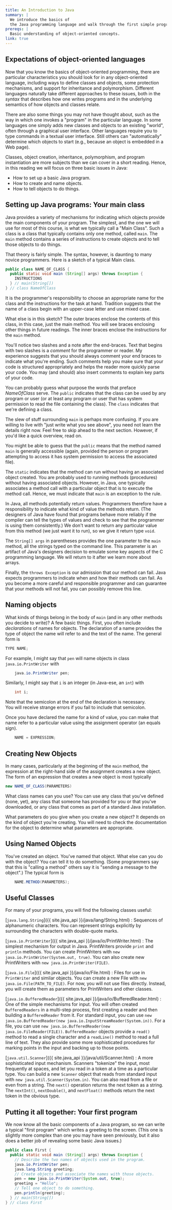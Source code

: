```yaml
---
title: An Introduction to Java
summary: |
  We introduce the basics of
  the Java programming language and walk through the first simple program.
prereqs: |
  Basic understanding of object-oriented concepts.
link: true
---
```

Expectations of object-oriented languages
-----------------------------------------

Now that you know the basics of object-oriented programming, there are
particular characteristics you should look for in any object-oriented
language, including ways to define classes and objects, some protection
mechanisms, and support for inheritance and polymorphism.  Different
languages naturally take different approaches to these issues, both in
the *syntax* that describes how one writes programs
and in the underlying semantics of how objects and classes relate.

There are also some things you may not have thought about, such as the
way in which one invokes a "program" in the particular
language.  In some languages one simply adds new classes and objects
to an existing "world", often through a graphical
user interface.  Other languages require you to type commands in a
textual user interface.  Still others can "automatically"
determine which objects to start (e.g., because an object is embedded
in a Web page).

Classes, object creation, inheritance, polymorphism, and program instantiation
are more subjects than we can cover in a short reading.  Hence, in this
reading we will focus on three basic issues in Java: 

* How to set up a basic Java program.
* How to create and name objects.
* How to tell objects to do things.

Setting up Java programs: Your main class
-----------------------------------------

Java provides a variety of mechanisms for indicating which objects
provide the main components of your program.  The simplest, and
the one we will use for most of this course, is what we typically
call a "Main Class".  Such a class is a class that
typically contains only one method, called `main`.
The `main` method contains a series of instructions to
create objects and to tell those objects to do things.

That theory is fairly simple.  The syntax, however, is daunting to many
novice programmers.  Here is a sketch of a typical Main class.

```java
public class NAME_OF_CLASS {
  public static void main (String[] args) throws Exception {
    INSTRUCTIONS
  } // main(String[])
} // class NameOfClass
```

It is the programmer's responsibility to choose an appropriate name for 
the class and the instructions for the task at hand.  Tradition suggests
that the name of a class begin with an upper-case letter and use mixed
case.

What else is in this sketch?  The outer braces enclose the contents
of this class, in this case, just the main method.  You will see braces
enclosing other things in future readings.  The inner braces enclose the
instructions for the `main` method.  

You'll notice two slashes and a note after the end-braces.  Text
that begins with two slashes is a *comment* for the programmer or
reader.  My experience suggests that you should always comment your
end braces to indicate what you're ending.  Such comments help you
make sure that your code is structured appropriately and helps the
reader more quickly parse your code.  You may (and should) also
insert comments to explain key parts of your code.

You can probably guess what purpose the words that preface *NameOfClass*
serve.  The `public` indicates that the class can be used by any
program or user (or at least any program or user that has system
permission to read the file containing the class).  The `class`
indicates that we're defining a class.

The slew of stuff surrounding `main` is perhaps more confusing.  If
you are willing to live with "just write what you see above", you
need not learn the details right now.  Feel free to skip ahead to
the next section.  However, if you'd like a quick overview, read
on.

You might be able to guess that the `public` means that the method
named `main` is generally accessible (again, provided the person
or program attempting to access it has system permission to access
the associated file).

The `static` indicates that the method can run without having
an associated object created.  You are probably used to running methods
(procedures) without having associated objects.  However, in Java, one
typically associates a method call with a particular object that is to
execute the method call.  Hence, we must indicate that `main`
is an exception to the rule.

In Java, all methods potentially return values.  Programmers therefore
have a responsibility to indicate what kind of value the methods return.
(The designers of Java have found that programs behave more reliably
if the compiler can tell the types of values and check to see that
the programmer is using them consistently.)  We don't want to return
any particular value from this method (we just want it to run), so we
give it return type `void`.

The `String[] args` in parentheses provides the one parameter to
the `main` method, all the strings typed on the command line.  This
parameter is an artifact of Java's designers decision to emulate
some key aspects of the C programming language.  We will return to
it after we learn more about arrays.

Finally, the `throws Exception` is our admission that our
method can fail.  Java expects programmers to indicate when and how
their methods can fail.  As you become a more careful and responsible
programmer and can guarantee that your methods will not fail, you can
possibly remove this line.

Naming objects
--------------

What kinds of things belong in the body of `main` (and in any
other methods you decide to write)?  A few basic things.  First, you
often include *declarations* of names for objects.
The declaration of a name provides the type of object the name will
refer to and the text of the name.  The general form is

```java
TYPE NAME;
```

For example, I might say that `pen` will name objects in
class `java.io.PrintWriter` with

```java
    java.io.PrintWriter pen;
```

Similarly, I might say that `i` is an integer (in Java-ese, 
an `int`) with

```java
    int i;
```

Note that the semicolon at the end of the declaration is necessary.  
You will receive strange errors if you fail to include that semicolon.

Once you have declared the name for a kind of value, you can make that
name refer to a particular value using the assignment operator (an
equals sign).

```java
    NAME = EXPRESSION;
```

Creating New Objects
--------------------

In many cases, particularly at the beginning of the `main` 
method, the expression at the right-hand side of the assignment 
creates a new object.  The form of an expression that creates a new
object is most typically

```java
new NAME_OF_CLASS(PARAMETERS)
```

What class names can you use?  You can use any class that you've defined
(none, yet), any class that someone has provided for you or that you've
downloaded, or any class that comes as part of a standard Java installation.

What parameters do you give when you create a new object?  It depends
on the kind of object you're creating.  You will need to check
the documentation for the object to determine what parameters are
appropriate.

Using Named Objects
-------------------

You've created an object.  You've named that object.  What else can
you do with the object?  You can tell it to do something.  (Some
programmers say that this is "calling a method" others say it is
"sending a message to the object".)  The typical form is

```java
    NAME.METHOD(PARAMETERS);
```

Useful Classes
--------------

For many of your programs, you will find the following classes useful:

[`java.lang.String`]({{ site.java_api }}/java/lang/String.html)
  : Sequences of alphanumeric characters.  You can represent strings
    explicitly by surrounding the characters with double-quote marks.

[`java.io.PrintWriter`]({{ site.java_api }}/java/io/PrintWriter.html)
  : The simplest mechanism for output in Java.  PrintWriters provide
    `print` and `println` methods.  You can create PrintWriters
    with `new java.io.PrintWriter(System.out, true)`.  You can also
    create new PrintWriters with `new java.io.PrintWriter(FILE)`.

[`java.io.File`]({{ site.java_api }}/java/io/File.html)
  : Files for use in `PrintWriter` and similar objects.  You can
    create a new File with `new java.io.File(PATH_TO_FILE)`.  For
    now, you will not use files directly.  Instead, you will create
    them as parameters for PrintWriters and other classes.

[`java.io.BufferedReader`]({{ site.java_api }}/java/io/BufferedReader.html)
  : One of the simple mechanisms for input.  You will often created
    `BufferedReaders` in a multi-step process, first creating a
    reader and then building a `BufferedReader` from it.  For
    standard input, you can use `new java.io.BufferedReader(new
    java.io.InputStreamReader(System.in))`.  For a file, you can
    use `new java.io.BufferedReader(new  java.io.FileReader(FILE))`.
    `BufferedReader` objects provide a `read()` method to read a
    single character and a `readLine()` method to read a full line
    of text.  They also provide some more sophisticated procedures
    for marking points in the input and backing up to those points.

[`java.util.Scanner`]({{ site.java_api }}/java/util/Scanner.html)
  : A more sophisticated input mechanism.  Scanners "tokenize" the
    input, most frequently at spaces, and let you read in a token
    at a time as a particular type.  You can build a new `Scanner`
    object that reads from standard input with 
    `new java.util.Scanner(System.in)`.  You can also read from
    a file or even from a string.  The `next()` operation returns
    the next token as a string.  The `nextInt()`, `nextDouble()`,
    and `nextFloat()` methods return the next token in the
    obvious type.  

Putting it all together: Your first program
-------------------------------------------

We now know all the basic components of a Java program, so we can
write a typical "first program" which writes a greeting
to the screen.  (This one is slightly more complex than one you may
have seen previously, but it also does a better job of revealing
some basic Java issues.)

```java
public class First {
  public static void main (String[] args) throws Exception {
    // Describe the two names of objects used in the program.
    java.io.PrintWriter pen;
    java.lang.String greeting;
    // Create objects and associate the names with those objects.
    pen = new java.io.PrintWriter(System.out, true);
    greeting = "Hello";
    // Tell one object to do something.
    pen.println(greeting);
  } // main(String[])
} // class First
```

